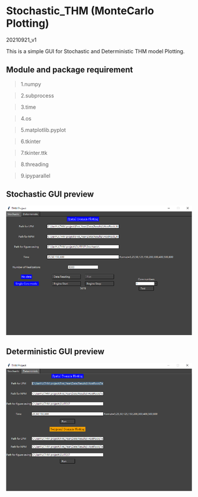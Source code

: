 # Stochastic_THM (MonteCarlo Plotting)
20210921_v1


This is a simple GUI for Stochastic and Deterministic THM model Plotting.





## Module and package requirement

>1.numpy

>2.subprocess

>3.time

>4.os

>5.matplotlib.pyplot

>6.tkinter

>7.tkinter.ttk

>8.threading

>9.ipyparallel




<h2>Stochastic GUI preview</h2>

![image](https://github.com/Zncl2222/Stochastic_THM/blob/main/figure/Stochastic.png)



<h2>Deterministic GUI preview</h2>

![image](https://github.com/Zncl2222/Stochastic_THM/blob/main/figure/Deterministic.png)
